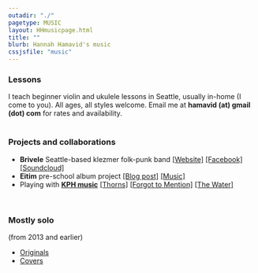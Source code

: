```yaml
---
outadir: "./"
pagetype: MUSIC
layout: HHmusicpage.html
title: ""
blurb: Hannah Hamavid's music
cssjsfile: "music"
---
```

</nav>
</header>

<!-- Main content -->
<div class='container' id='sections'>
<h3>Lessons</h3>
<div>
I teach beginner violin and ukulele lessons in Seattle, usually in-home (I come to you). All ages, all styles welcome. Email me at <span id="email" class="text-teal" style="font-weight:bold;">hamavid (at) gmail (dot) com</span> for rates and availability. 
</div>
<br>
<h3>Projects and collaborations</h3>
<div>
<ul>
<li><b>Brivele</b> Seattle-based klezmer folk-punk band <a href='https://www.brivele.com/'>[Website]</a> <a href='https://www.facebook.com/brivele'>[Facebook]</a> <a href='https://www.soundcloud.com/brivele'>[Soundcloud]</a></li>
<li><b>Eitim</b> pre-school album project <a href='https://eitimclass.wordpress.com/2017/06/20/ow-eitim-become-song-writers/'>[Blog post]</a> <a href='https://owtunes.bandcamp.com/'>[Music]</a></li>
<li>Playing with <b><a href='https://www.patreon.com/kph'>KPH music</a></b> <a href='https://www.patreon.com/posts/free-post-thorns-9378025'>[Thorns]</a> <a href='https://www.patreon.com/posts/forgot-to-video-7385468'>[Forgot to Mention]</a> <a href='https://www.patreon.com/posts/water-cover-by-6891317'>[The Water]</a></li>
</ul>
</div>
<br>
<h3>Mostly solo</h3>
<span>(from 2013 and earlier)</span>
<div>
<ul>
<li><a href='http://soundcloud.com/hamavid'>Originals</a></li>
<li><a href='http://soundcloud.com/coverspace'>Covers</a></li>
</ul>
</div>


</div>